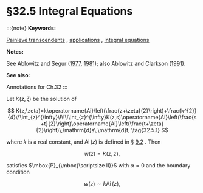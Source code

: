 # §32.5 Integral Equations

:::{note}
**Keywords:**

[Painlevé transcendents](http://dlmf.nist.gov/search/search?q=Painlev%C3%A9%20transcendents) , [applications](http://dlmf.nist.gov/search/search?q=applications) , [integral equations](http://dlmf.nist.gov/search/search?q=integral%20equations)

**Notes:**

See Ablowitz and Segur ([1977](./bib/index.html#bib4 "Exact linearization of a Painlevé transcendent"), [1981](./bib/index.html#bib5 "Solitons and the Inverse Scattering Transform")); also Ablowitz and Clarkson ([1991](./bib/index.html#bib3 "Solitons, Nonlinear Evolution Equations and Inverse Scattering")).

**See also:**

Annotations for Ch.32
:::

Let $K(z,\zeta)$ be the solution of


<a id="E1"></a>
$$
K(z,\zeta)=k\operatorname{Ai}\left(\frac{z+\zeta}{2}\right)+\frac{k^{2}}{4}\*\int_{z}^{\infty}\!\!\!\int_{z}^{\infty}K(z,s)\operatorname{Ai}\left(\frac{s+t}{2}\right)\operatorname{Ai}\left(\frac{t+\zeta}{2}\right)\,\mathrm{d}s\,\mathrm{d}t, \tag{32.5.1}
$$

where $k$ is a real constant, and $\operatorname{Ai}\left(z\right)$ is defined in § [9.2](./9.2.md "§9.2 Differential Equation ‣ Airy Functions ‣ Chapter 9 Airy and Related Functions") . Then


<a id="E2"></a>
$$
w(z)=K(z,z), \tag{32.5.2}
$$

satisfies $\mbox{P}_{\mbox{\scriptsize II}}$ with $\alpha=0$ and the boundary condition


<a id="E3"></a>
$$
w(z)\sim k\operatorname{Ai}\left(z\right), \tag{32.5.3}
$$
